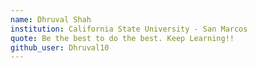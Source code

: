```yaml
---
name: Dhruval Shah
institution: California State University - San Marcos
quote: Be the best to do the best. Keep Learning!!
github_user: Dhruval10
---
```


